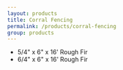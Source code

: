 ```yaml
---
layout: products
title: Corral Fencing
permalink: /products/corral-fencing
group: products
---
```


<ul class='products'>
    <li>5/4" x 6" x 16' Rough Fir</li>
    <li>6/4" x 6" x 16' Rough Fir</li>
</ul>
